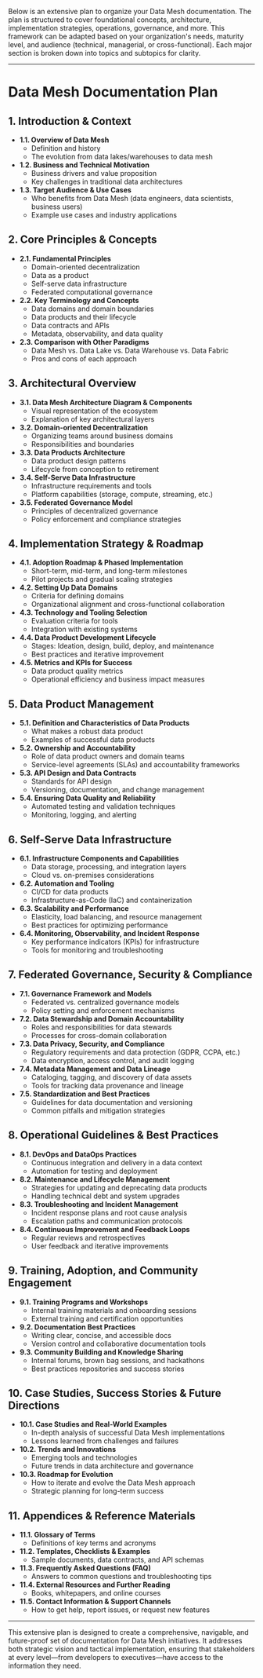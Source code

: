 Below is an extensive plan to organize your Data Mesh documentation. The plan is structured to cover foundational concepts, architecture, implementation strategies, operations, governance, and more. This framework can be adapted based on your organization's needs, maturity level, and audience (technical, managerial, or cross-functional). Each major section is broken down into topics and subtopics for clarity.

---

# Data Mesh Documentation Plan

## 1. Introduction & Context
- **1.1. Overview of Data Mesh**  
  - Definition and history  
  - The evolution from data lakes/warehouses to data mesh  
- **1.2. Business and Technical Motivation**  
  - Business drivers and value proposition  
  - Key challenges in traditional data architectures  
- **1.3. Target Audience & Use Cases**  
  - Who benefits from Data Mesh (data engineers, data scientists, business users)  
  - Example use cases and industry applications  

## 2. Core Principles & Concepts
- **2.1. Fundamental Principles**  
  - Domain-oriented decentralization  
  - Data as a product  
  - Self-serve data infrastructure  
  - Federated computational governance  
- **2.2. Key Terminology and Concepts**  
  - Data domains and domain boundaries  
  - Data products and their lifecycle  
  - Data contracts and APIs  
  - Metadata, observability, and data quality  
- **2.3. Comparison with Other Paradigms**  
  - Data Mesh vs. Data Lake vs. Data Warehouse vs. Data Fabric  
  - Pros and cons of each approach  

## 3. Architectural Overview
- **3.1. Data Mesh Architecture Diagram & Components**  
  - Visual representation of the ecosystem  
  - Explanation of key architectural layers  
- **3.2. Domain-oriented Decentralization**  
  - Organizing teams around business domains  
  - Responsibilities and boundaries  
- **3.3. Data Products Architecture**  
  - Data product design patterns  
  - Lifecycle from conception to retirement  
- **3.4. Self-Serve Data Infrastructure**  
  - Infrastructure requirements and tools  
  - Platform capabilities (storage, compute, streaming, etc.)  
- **3.5. Federated Governance Model**  
  - Principles of decentralized governance  
  - Policy enforcement and compliance strategies  

## 4. Implementation Strategy & Roadmap
- **4.1. Adoption Roadmap & Phased Implementation**  
  - Short-term, mid-term, and long-term milestones  
  - Pilot projects and gradual scaling strategies  
- **4.2. Setting Up Data Domains**  
  - Criteria for defining domains  
  - Organizational alignment and cross-functional collaboration  
- **4.3. Technology and Tooling Selection**  
  - Evaluation criteria for tools  
  - Integration with existing systems  
- **4.4. Data Product Development Lifecycle**  
  - Stages: Ideation, design, build, deploy, and maintenance  
  - Best practices and iterative improvement  
- **4.5. Metrics and KPIs for Success**  
  - Data product quality metrics  
  - Operational efficiency and business impact measures  

## 5. Data Product Management
- **5.1. Definition and Characteristics of Data Products**  
  - What makes a robust data product  
  - Examples of successful data products  
- **5.2. Ownership and Accountability**  
  - Role of data product owners and domain teams  
  - Service-level agreements (SLAs) and accountability frameworks  
- **5.3. API Design and Data Contracts**  
  - Standards for API design  
  - Versioning, documentation, and change management  
- **5.4. Ensuring Data Quality and Reliability**  
  - Automated testing and validation techniques  
  - Monitoring, logging, and alerting  

## 6. Self-Serve Data Infrastructure
- **6.1. Infrastructure Components and Capabilities**  
  - Data storage, processing, and integration layers  
  - Cloud vs. on-premises considerations  
- **6.2. Automation and Tooling**  
  - CI/CD for data products  
  - Infrastructure-as-Code (IaC) and containerization  
- **6.3. Scalability and Performance**  
  - Elasticity, load balancing, and resource management  
  - Best practices for optimizing performance  
- **6.4. Monitoring, Observability, and Incident Response**  
  - Key performance indicators (KPIs) for infrastructure  
  - Tools for monitoring and troubleshooting  

## 7. Federated Governance, Security & Compliance
- **7.1. Governance Framework and Models**  
  - Federated vs. centralized governance models  
  - Policy setting and enforcement mechanisms  
- **7.2. Data Stewardship and Domain Accountability**  
  - Roles and responsibilities for data stewards  
  - Processes for cross-domain collaboration  
- **7.3. Data Privacy, Security, and Compliance**  
  - Regulatory requirements and data protection (GDPR, CCPA, etc.)  
  - Data encryption, access control, and audit logging  
- **7.4. Metadata Management and Data Lineage**  
  - Cataloging, tagging, and discovery of data assets  
  - Tools for tracking data provenance and lineage  
- **7.5. Standardization and Best Practices**  
  - Guidelines for data documentation and versioning  
  - Common pitfalls and mitigation strategies  

## 8. Operational Guidelines & Best Practices
- **8.1. DevOps and DataOps Practices**  
  - Continuous integration and delivery in a data context  
  - Automation for testing and deployment  
- **8.2. Maintenance and Lifecycle Management**  
  - Strategies for updating and deprecating data products  
  - Handling technical debt and system upgrades  
- **8.3. Troubleshooting and Incident Management**  
  - Incident response plans and root cause analysis  
  - Escalation paths and communication protocols  
- **8.4. Continuous Improvement and Feedback Loops**  
  - Regular reviews and retrospectives  
  - User feedback and iterative improvements  

## 9. Training, Adoption, and Community Engagement
- **9.1. Training Programs and Workshops**  
  - Internal training materials and onboarding sessions  
  - External training and certification opportunities  
- **9.2. Documentation Best Practices**  
  - Writing clear, concise, and accessible docs  
  - Version control and collaborative documentation tools  
- **9.3. Community Building and Knowledge Sharing**  
  - Internal forums, brown bag sessions, and hackathons  
  - Best practices repositories and success stories  

## 10. Case Studies, Success Stories & Future Directions
- **10.1. Case Studies and Real-World Examples**  
  - In-depth analysis of successful Data Mesh implementations  
  - Lessons learned from challenges and failures  
- **10.2. Trends and Innovations**  
  - Emerging tools and technologies  
  - Future trends in data architecture and governance  
- **10.3. Roadmap for Evolution**  
  - How to iterate and evolve the Data Mesh approach  
  - Strategic planning for long-term success  

## 11. Appendices & Reference Materials
- **11.1. Glossary of Terms**  
  - Definitions of key terms and acronyms  
- **11.2. Templates, Checklists & Examples**  
  - Sample documents, data contracts, and API schemas  
- **11.3. Frequently Asked Questions (FAQ)**  
  - Answers to common questions and troubleshooting tips  
- **11.4. External Resources and Further Reading**  
  - Books, whitepapers, and online courses  
- **11.5. Contact Information & Support Channels**  
  - How to get help, report issues, or request new features

---

This extensive plan is designed to create a comprehensive, navigable, and future-proof set of documentation for Data Mesh initiatives. It addresses both strategic vision and tactical implementation, ensuring that stakeholders at every level—from developers to executives—have access to the information they need.